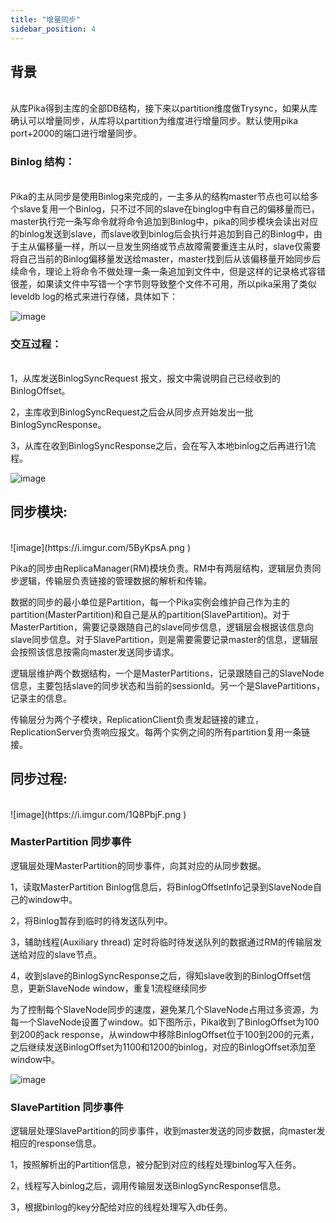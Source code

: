 ```yaml
---
title: "增量同步"
sidebar_position: 4
---
```


## 背景
<br/>
从库Pika得到主库的全部DB结构，接下来以partition维度做Trysync，如果从库确认可以增量同步，从库将以partition为维度进行增量同步。默认使用pika port+2000的端口进行增量同步。

### Binlog 结构：
<br/>
Pika的主从同步是使用Binlog来完成的，一主多从的结构master节点也可以给多个slave复用一个Binlog，只不过不同的slave在binglog中有自己的偏移量而已，master执行完一条写命令就将命令追加到Binlog中，pika的同步模块会读出对应的binlog发送到slave，而slave收到binlog后会执行并追加到自己的Binlog中，由于主从偏移量一样，所以一旦发生网络或节点故障需要重连主从时，slave仅需要将自己当前的Binlog偏移量发送给master，master找到后从该偏移量开始同步后续命令，理论上将命令不做处理一条一条追加到文件中，但是这样的记录格式容错很差，如果读文件中写错一个字节则导致整个文件不可用，所以pika采用了类似leveldb log的格式来进行存储，具体如下：

![image](http://ww2.sinaimg.cn/large/c2cd4307gw1f6m74717b3j20rm0gjwgw.jpg)

### 交互过程：
<br/>
1，从库发送BinlogSyncRequest 报文，报文中需说明自己已经收到的BinlogOffset。

2，主库收到BinlogSyncRequest之后会从同步点开始发出一批BinlogSyncResponse。

3，从库在收到BinlogSyncResponse之后，会在写入本地binlog之后再进行1流程。

![image](https://i.imgur.com/JVfTV22.png)

## 同步模块:
<br/>
![image](https://i.imgur.com/5ByKpsA.png )

Pika的同步由ReplicaManager(RM)模块负责。RM中有两层结构，逻辑层负责同步逻辑，传输层负责链接的管理数据的解析和传输。

数据的同步的最小单位是Partition，每一个Pika实例会维护自己作为主的partition(MasterPartition)和自己是从的partition(SlavePartition)。对于MasterPartition，需要记录跟随自己的slave同步信息，逻辑层会根据该信息向slave同步信息。对于SlavePartition，则是需要需要记录master的信息，逻辑层会按照该信息按需向master发送同步请求。

逻辑层维护两个数据结构，一个是MasterPartitions，记录跟随自己的SlaveNode信息，主要包括slave的同步状态和当前的sessionId。另一个是SlavePartitions，记录主的信息。

传输层分为两个子模块，ReplicationClient负责发起链接的建立，ReplicationServer负责响应报文。每两个实例之间的所有partition复用一条链接。



## 同步过程:
<br/>
![image](https://i.imgur.com/1Q8PbjF.png )


### MasterPartition 同步事件
逻辑层处理MasterPartition的同步事件，向其对应的从同步数据。

1，读取MasterPartition Binlog信息后，将BinlogOffsetInfo记录到SlaveNode自己的window中。

2，将Binlog暂存到临时的待发送队列中。

3，辅助线程(Auxiliary thread) 定时将临时待发送队列的数据通过RM的传输层发送给对应的slave节点。

4，收到slave的BinlogSyncResponse之后，得知slave收到的BinlogOffset信息，更新SlaveNode window，重复1流程继续同步

为了控制每个SlaveNode同步的速度，避免某几个SlaveNode占用过多资源，为每一个SlaveNode设置了window。如下图所示，Pika收到了BinlogOffset为100到200的ack response，从window中移除BinlogOffset位于100到200的元素，之后继续发送BinlogOffset为1100和1200的binlog，对应的BinlogOffset添加至window中。


![image](https://i.imgur.com/0GtOhk4.png)

### SlavePartition 同步事件
逻辑层处理SlavePartition的同步事件，收到master发送的同步数据，向master发相应的response信息。

1，按照解析出的Partition信息，被分配到对应的线程处理binlog写入任务。

2，线程写入binlog之后，调用传输层发送BinlogSyncResponse信息。

3，根据binlog的key分配给对应的线程处理写入db任务。

